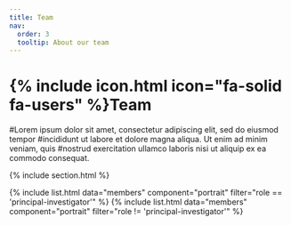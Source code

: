 ```yaml
---
title: Team
nav:
  order: 3
  tooltip: About our team
---
```


# {% include icon.html icon="fa-solid fa-users" %}Team

#Lorem ipsum dolor sit amet, consectetur adipiscing elit, sed do eiusmod tempor
#incididunt ut labore et dolore magna aliqua. Ut enim ad minim veniam, quis
#nostrud exercitation ullamco laboris nisi ut aliquip ex ea commodo consequat.

{% include section.html %}

{% include list.html data="members" component="portrait" filter="role == 'principal-investigator'" %}
{% include list.html data="members" component="portrait" filter="role != 'principal-investigator'" %}

